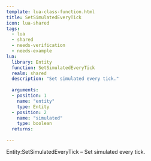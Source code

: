 ```yaml
---
template: lua-class-function.html
title: SetSimulatedEveryTick
icon: lua-shared
tags:
  - lua
  - shared
  - needs-verification
  - needs-example
lua:
  library: Entity
  function: SetSimulatedEveryTick
  realm: shared
  description: "Set simulated every tick."
  
  arguments:
  - position: 1
    name: "entity"
    type: Entity
  - position: 2
    name: "simulated"
    type: boolean
  returns:
    
---
```


<div class="lua__search__keywords">
Entity:SetSimulatedEveryTick &#x2013; Set simulated every tick.
</div>
